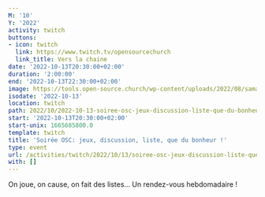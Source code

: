 ```yaml
---
M: '10'
Y: '2022'
activity: twitch
buttons:
- icon: twitch
  link: https://www.twitch.tv/opensourcechurch
  link_title: Vers la chaine
date: '2022-10-13T20:30:00+02:00'
duration: '2:00:00'
end: '2022-10-13T22:30:00+02:00'
image: https://tools.open-source.church/wp-content/uploads/2022/08/samantha-gades-LA6XfeVI5_c-unsplash-scaled.jpg
isodate: '2022-10-13'
location: twitch
path: 2022/10/2022-10-13-soiree-osc-jeux-discussion-liste-que-du-bonheur.md
start: '2022-10-13T20:30:00+02:00'
start-unix: 1665685800.0
template: twitch
title: 'Soirée OSC: jeux, discussion, liste, que du bonheur !'
type: event
url: /activities/twitch/2022/10/13/soiree-osc-jeux-discussion-liste-que-du-bonheur
with: []
---
```

On joue, on cause, on fait des listes... Un rendez-vous hebdomadaire !